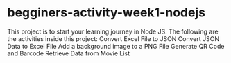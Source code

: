 # begginers-activity-week1-nodejs
This project is to start your learning journey in Node JS. The following are the activities inside this project:  Convert Excel File to JSON Convert JSON Data to Excel File Add a background image to a PNG File Generate QR Code and Barcode Retrieve Data from Movie List
